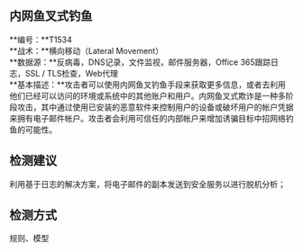 ## 内网鱼叉式钓鱼  
**编号：**T1534  
**战术：**横向移动（Lateral Movement）  
**数据源：**反病毒，DNS记录，文件监视，邮件服务器，Office 365跟踪日志，SSL / TLS检查，Web代理  
**基本描述：**攻击者可以使用内网鱼叉钓鱼手段来获取更多信息，或者去利用他们已经可以访问的环境或系统中的其他账户和用户。内网鱼叉式欺诈是一种多阶段攻击，其中通过使用已安装的恶意软件来控制用户的设备或破坏用户的帐户凭据来拥有电子邮件帐户。攻击者会利用可信任的内部帐户来增加诱骗目标中招网络钓鱼的可能性。  
## 检测建议  
利用基于日志的解决方案，将电子邮件的副本发送到安全服务以进行脱机分析；  
## 检测方式  
规则、模型